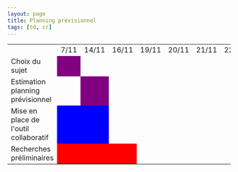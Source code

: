```yaml
---
layout: page
title: Planning prévisionnel
tags: [td, cr]
---
```



<table>
  <tr>
    <td></td>
    <td>7/11</td>
    <td>14/11</td>
    <td>16/11</td>
    <td>19/11</td>
    <td>20/11</td>
    <td>21/11</td>
    <td>22/11</td>
    <td>28/11</td>
    <td>29/11</td>
    <td>4/12</td>
    <td>5/12</td>
    <td>12/12</td>
    <td>13/12</td>
    <td>18/12</td>
    <td>19/12</td>
    <td>7/01</td>
    <td>8/01</td>
    <td>9/01</td>
  </tr>
  <tr>
    <td>Choix du sujet</td>
    <td style="background-color:purple;"></td>
  </tr>
  <tr>
    <td>Estimation planning prévisionnel</td>
    <td></td>
    <td style="background-color:purple"></td>
  </tr>
  <tr>
    <td>Mise en place de l'outil collaboratif</td>
    <td style="background-color:blue;"></td>
    <td style="background-color:blue;"></td>
  </tr>
  <tr>
    <td>Recherches préliminaires</td>
    <td style="background-color:red;"></td>
    <td style="background-color:red;"></td>
    <td style="background-color:red;"></td>
  </tr>
</table>
